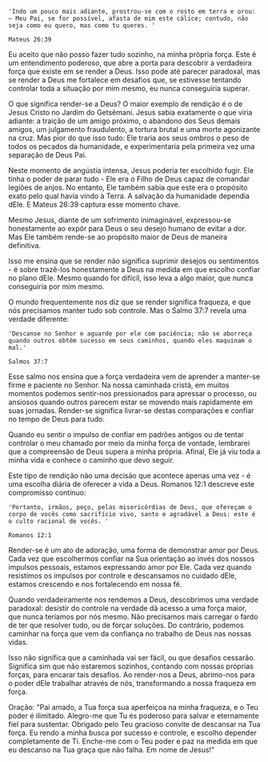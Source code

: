 ```
'Indo um pouco mais adiante, prostrou‑se com o rosto em terra e orou: ― Meu Pai, se for possível, afasta de mim este cálice; contudo, não seja como eu quero, mas como tu queres. '

Mateus 26:39
```

Eu aceito que não posso fazer tudo sozinho, na minha própria força. Este é um entendimento poderoso, que abre a porta para descobrir a verdadeira força que existe em se render a Deus. Isso pode até parecer paradoxal, mas se render a Deus me fortalece em desafios que, se estivesse tentando controlar toda a situação por mim mesmo, eu nunca conseguiria superar.

O que significa render-se a Deus? O maior exemplo de rendição é o de Jesus Cristo no Jardim do Getsêmani. Jesus sabia exatamente o que viria adiante: a traição de um amigo próximo, o abandono dos Seus demais amigos, um julgamento fraudulento, a tortura brutal e uma morte agonizante na cruz. Mas pior do que isso tudo: Ele traria aos seus ombros o peso de todos os pecados da humanidade, e experimentaria pela primeira vez uma separação de Deus Pai.

Neste momento de angústia intensa, Jesus poderia ter escolhido fugir. Ele tinha o poder de parar tudo - Ele era o Filho de Deus capaz de comandar legiões de anjos. No entanto, Ele também sabia que este era o propósito exato pelo qual havia vindo à Terra. A salvação da humanidade dependia dEle. E Mateus 26:39 captura esse momento chave. 

Mesmo Jesus, diante de um sofrimento inimaginável, expressou-se honestamente ao expôr para Deus o seu desejo humano de evitar a dor. Mas Ele também rende-se ao propósito maior de Deus de maneira definitiva. 

Isso me ensina que se render não significa suprimir desejos ou sentimentos - é sobre trazê-los honestamente a Deus na medida em que escolho confiar no plano dEle. Mesmo quando for difícil, isso leva a algo maior, que nunca conseguiria por mim mesmo.

O mundo frequentemente nos diz que se render significa fraqueza, e que nós precisamos manter tudo sob controle. Mas o Salmo 37:7 revela uma verdade diferente:

```
'Descanse no Senhor e aguarde por ele com paciência; não se aborreça quando outros obtêm sucesso em seus caminhos, quando eles maquinam o mal.'

Salmos 37:7
```

Esse salmo nos ensina que a força verdadeira vem de aprender a manter-se firme e paciente no Senhor. Na nossa caminhada cristã, em muitos momentos podemos sentir-nos pressionados para apressar o processo, ou ansiosos quando outros parecem estar se movendo mais rapidamente em suas jornadas. Render-se significa livrar-se destas comparações e confiar no tempo de Deus para tudo.

Quando eu sentir o impulso de confiar em padrões antigos ou de tentar controlar o meu chamado por meio da minha força de vontade, lembrarei que a compreensão de Deus supera a minha própria. Afinal, Ele já viu toda a minha vida e conhece o caminho que devo seguir.

Este tipo de rendição não uma decisão que acontece apenas uma vez - é uma escolha diária de oferecer a vida a Deus. Romanos 12:1 descreve este compromisso contínuo:

```
'Portanto, irmãos, peço, pelas misericórdias de Deus, que ofereçam o corpo de vocês como sacrifício vivo, santo e agradável a Deus: este é o culto racional de vocês. '

Romanos 12:1
```

Render-se é um ato de adoração, uma forma de demonstrar amor por Deus. Cada vez que escolhermos confiar na Sua orientação ao invés dos nossos impulsos pessoais, estamos expressando amor por Ele. Cada vez quando resistimos os impulsos por controle e descansamos no cuidado dEle, estamos crescendo e nos fortalecendo em nossa fé.

Quando verdadeiramente nos rendemos a Deus, descobrimos uma verdade paradoxal: desistir do controle na verdade dá acesso a uma força maior, que nunca teríamos por nós mesmo. Não precisamos mais carregar o fardo de ter que resolver tudo, ou de forçar soluções. Do contrário, podemos caminhar na força que vem da confiança no trabalho de Deus nas nossas vidas.

Isso não significa que a caminhada vai ser fácil, ou que desafios cessarão. Significa sim que não estaremos sozinhos, contando com nossas próprias forças, para encarar tais desafios. Ao render-nos a Deus, abrimo-nos para o poder dEle trabalhar através de nós, transformando a nossa fraqueza em força.

Oração: 
"Pai amado, a Tua força sua aperfeiçoa na minha fraqueza, e o Teu poder é ilimitado. Alegro-me que Tu és poderoso para salvar e eternamente fiel para sustentar. Obrigado pelo Teu gracioso convite de descansar na Tua força. Eu rendo a minha busca por sucesso e controle, e escolho depender completamente de Ti. Enche-me com o Teu poder e paz na medida em que eu descanso na Tua graça que não falha.
Em nome de Jesus!"
